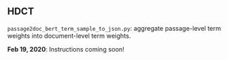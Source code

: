 ## HDCT 

``passage2doc_bert_term_sample_to_json.py``: aggregate passage-level term weights into document-level term weights.

**Feb 19, 2020**: Instructions coming soon!
